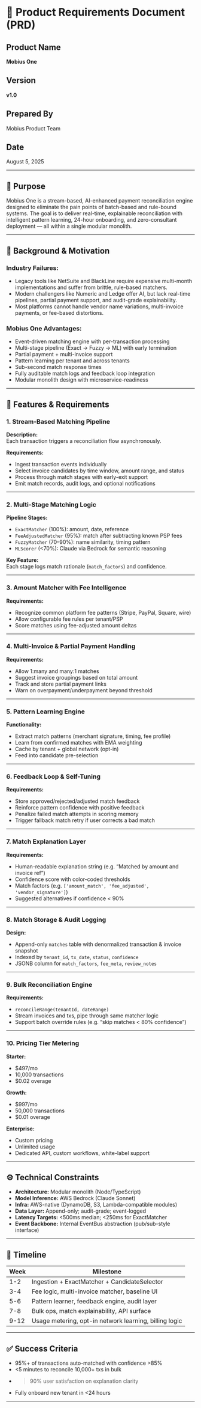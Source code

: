 # 🧾 Product Requirements Document (PRD)

## Product Name  
**Mobius One**

## Version  
**v1.0**

## Prepared By  
Mobius Product Team

## Date  
August 5, 2025

---

## 🎯 Purpose

Mobius One is a stream-based, AI-enhanced payment reconciliation engine designed to eliminate the pain points of batch-based and rule-bound systems. The goal is to deliver real-time, explainable reconciliation with intelligent pattern learning, 24-hour onboarding, and zero-consultant deployment — all within a single modular monolith.

---

## 🧠 Background & Motivation

### Industry Failures:
- Legacy tools like NetSuite and BlackLine require expensive multi-month implementations and suffer from brittle, rule-based matchers.
- Modern challengers like Numeric and Ledge offer AI, but lack real-time pipelines, partial payment support, and audit-grade explainability.
- Most platforms cannot handle vendor name variations, multi-invoice payments, or fee-based distortions.

### Mobius One Advantages:
- Event-driven matching engine with per-transaction processing
- Multi-stage pipeline (Exact → Fuzzy → ML) with early termination
- Partial payment + multi-invoice support
- Pattern learning per tenant and across tenants
- Sub-second match response times
- Fully auditable match logs and feedback loop integration
- Modular monolith design with microservice-readiness

---

## 🧩 Features & Requirements

### 1. Stream-Based Matching Pipeline

**Description:**  
Each transaction triggers a reconciliation flow asynchronously.

**Requirements:**
- Ingest transaction events individually
- Select invoice candidates by time window, amount range, and status
- Process through match stages with early-exit support
- Emit match records, audit logs, and optional notifications

---

### 2. Multi-Stage Matching Logic

**Pipeline Stages:**
- `ExactMatcher` (100%): amount, date, reference
- `FeeAdjustedMatcher` (95%): match after subtracting known PSP fees
- `FuzzyMatcher` (70–90%): name similarity, timing pattern
- `MLScorer` (<70%): Claude via Bedrock for semantic reasoning

**Key Feature:**  
Each stage logs match rationale (`match_factors`) and confidence.

---

### 3. Amount Matcher with Fee Intelligence

**Requirements:**
- Recognize common platform fee patterns (Stripe, PayPal, Square, wire)
- Allow configurable fee rules per tenant/PSP
- Score matches using fee-adjusted amount deltas

---

### 4. Multi-Invoice & Partial Payment Handling

**Requirements:**
- Allow 1:many and many:1 matches
- Suggest invoice groupings based on total amount
- Track and store partial payment links
- Warn on overpayment/underpayment beyond threshold

---

### 5. Pattern Learning Engine

**Functionality:**
- Extract match patterns (merchant signature, timing, fee profile)
- Learn from confirmed matches with EMA weighting
- Cache by tenant + global network (opt-in)
- Feed into candidate pre-selection

---

### 6. Feedback Loop & Self-Tuning

**Requirements:**
- Store approved/rejected/adjusted match feedback
- Reinforce pattern confidence with positive feedback
- Penalize failed match attempts in scoring memory
- Trigger fallback match retry if user corrects a bad match

---

### 7. Match Explanation Layer

**Requirements:**
- Human-readable explanation string (e.g. “Matched by amount and invoice ref”)
- Confidence score with color-coded thresholds
- Match factors (e.g. `['amount_match', 'fee_adjusted', 'vendor_signature']`)
- Suggested alternatives if confidence < 90%

---

### 8. Match Storage & Audit Logging

**Design:**
- Append-only `matches` table with denormalized transaction & invoice snapshot
- Indexed by `tenant_id`, `tx_date`, `status`, `confidence`
- JSONB column for `match_factors`, `fee_meta`, `review_notes`

---

### 9. Bulk Reconciliation Engine

**Requirements:**
- `reconcileRange(tenantId, dateRange)`
- Stream invoices and txs, pipe through same matcher logic
- Support batch override rules (e.g. “skip matches < 80% confidence”)

---

### 10. Pricing Tier Metering

**Starter:**  
- $497/mo  
- 10,000 transactions  
- $0.02 overage

**Growth:**  
- $997/mo  
- 50,000 transactions  
- $0.01 overage

**Enterprise:**  
- Custom pricing  
- Unlimited usage  
- Dedicated API, custom workflows, white-label support

---

## ⚙️ Technical Constraints

- **Architecture:** Modular monolith (Node/TypeScript)
- **Model Inference:** AWS Bedrock (Claude Sonnet)
- **Infra:** AWS-native (DynamoDB, S3, Lambda-compatible modules)
- **Data Layer:** Append-only; audit-grade; event-logged
- **Latency Targets:** <500ms median; <250ms for ExactMatcher
- **Event Backbone:** Internal EventBus abstraction (pub/sub-style interface)

---

## 📅 Timeline

| Week | Milestone |
|------|-----------|
| 1-2  | Ingestion + ExactMatcher + CandidateSelector |
| 3-4  | Fee logic, multi-invoice matcher, baseline UI |
| 5-6  | Pattern learner, feedback engine, audit layer |
| 7-8  | Bulk ops, match explainability, API surface |
| 9-12 | Usage metering, opt-in network learning, billing logic |

---

## ✅ Success Criteria

- 95%+ of transactions auto-matched with confidence >85%
- <5 minutes to reconcile 10,000+ txs in bulk
- >90% user satisfaction on explanation clarity
- Fully onboard new tenant in <24 hours

---
